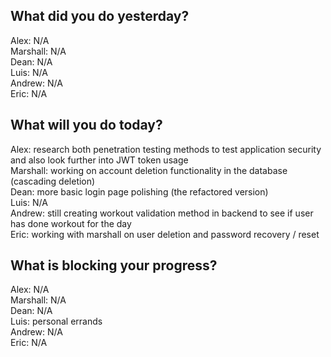 ## What did you do yesterday?
Alex: N/A<br>
Marshall: N/A<br>
Dean: N/A<br>
Luis: N/A<br>
Andrew: N/A<br>
Eric: N/A<br>
## What will you do today?
Alex: research both penetration testing methods to test application security and also look further into JWT token usage<br>
Marshall: working on account deletion functionality in the database (cascading deletion)<br>
Dean: more basic login page polishing (the refactored version)<br>
Luis: N/A<br>
Andrew: still creating workout validation method in backend to see if user has done workout for the day<br>
Eric: working with marshall on user deletion and password recovery / reset<br>
## What is blocking your progress?
Alex: N/A<br>
Marshall: N/A<br>
Dean: N/A<br>
Luis: personal errands<br>
Andrew: N/A<br>
Eric: N/A<br>